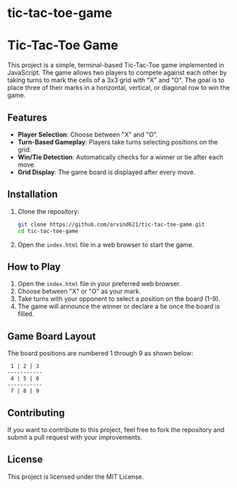 # tic-tac-toe-game

# Tic-Tac-Toe Game

This project is a simple, terminal-based Tic-Tac-Toe game implemented in JavaScript. The game allows two players to compete against each other by taking turns to mark the cells of a 3x3 grid with "X" and "O". The goal is to place three of their marks in a horizontal, vertical, or diagonal row to win the game.

## Features

- **Player Selection**: Choose between "X" and "O".
- **Turn-Based Gameplay**: Players take turns selecting positions on the grid.
- **Win/Tie Detection**: Automatically checks for a winner or tie after each move.
- **Grid Display**: The game board is displayed after every move.

## Installation

1. Clone the repository:

   ```bash
   git clone https://github.com/arvind621/tic-tac-toe-game.git
   cd tic-tac-toe-game
   ```

2. Open the `index.html` file in a web browser to start the game.

## How to Play

1. Open the `index.html` file in your preferred web browser.
2. Choose between "X" or "O" as your mark.
3. Take turns with your opponent to select a position on the board (1-9).
4. The game will announce the winner or declare a tie once the board is filled.

## Game Board Layout

The board positions are numbered 1 through 9 as shown below:

```
 1 | 2 | 3
-----------
 4 | 5 | 6
-----------
 7 | 8 | 9
```

## Contributing

If you want to contribute to this project, feel free to fork the repository and submit a pull request with your improvements.

## License

This project is licensed under the MIT License.
